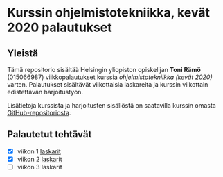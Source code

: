 # Kurssin ohjelmistotekniikka, kevät 2020 palautukset

## Yleistä

Tämä repositorio sisältää Helsingin yliopiston  opiskelijan **Toni Rämö** (015066987) viikkopalautukset kurssia *ohjelmistotekniikka (kevät 2020)* varten. Palautukset sisältävät viikottaisia laskareita ja kurssin viikottain edistettävän harjoitustyön.

Lisätietoja kurssista ja harjoitusten sisällöstä on saatavilla kurssin omasta [GitHub-repositoriosta](https://github.com/mluukkai/ohjelmistotekniikka-kevat-2020).

## Palautetut tehtävät
- [x] viikon 1 [laskarit](https://github.com/toniramo/ot-harjoitustyo/tree/master/laskarit/viikko1)
- [x] viikon 2 [laskarit](https://github.com/toniramo/ot-harjoitustyo/tree/master/laskarit/viikko2)
- [ ] viikon 3 laskarit
